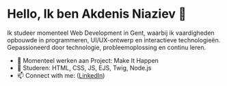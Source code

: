 # Hello, Ik ben Akdenis Niaziev 👋

Ik studeer momenteel Web Development in Gent, waarbij ik vaardigheden opbouwde in programmeren, UI/UX-ontwerp en interactieve technologieën. Gepassioneerd door technologie, probleemoplossing en continu leren.

- 🔭 Momenteel werken aan Project: Make It Happen
- 🌱 Studeren: HTML, CSS, JS, EJS, Twig, Node.js  
- 📫 Connect with me: ([LinkedIn](https://www.linkedin.com/in/akdenis-niaziev-44932b1b3/))
